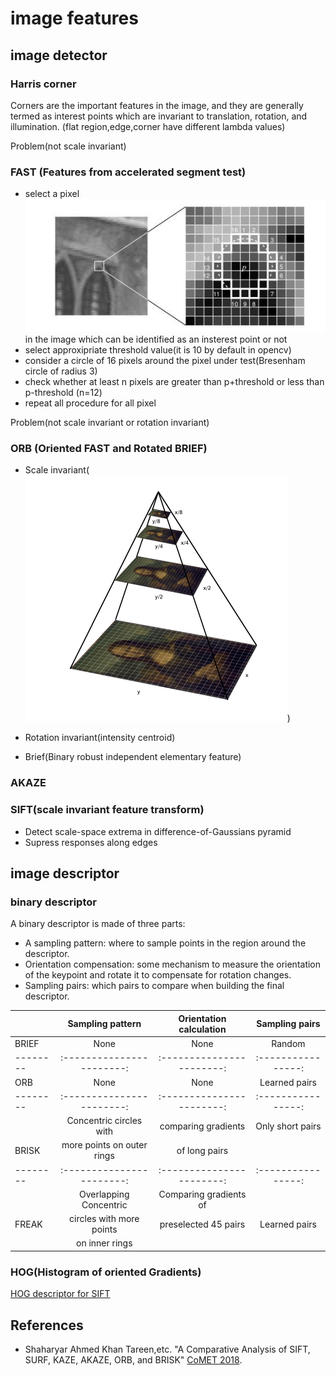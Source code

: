 # image features

## image detector

### Harris corner
Corners are the important features in the image, and they are generally termed as interest points which are invariant to translation, rotation, and illumination. (flat region,edge,corner have different lambda values)

Problem(not scale invariant)

### FAST (Features from accelerated segment test)

- select a pixel ![p](fast.png) in the image which can be identified as an insterest point or not 
- select approxipriate threshold value(it is 10 by default in opencv)
- consider a circle of 16 pixels around the pixel under test(Bresenham circle of radius 3)
- check whether at least n pixels are greater than p+threshold or less than p-threshold (n=12)
- repeat all procedure for all pixel

Problem(not scale invariant or rotation invariant)

### ORB (Oriented FAST and Rotated BRIEF)

- Scale invariant(![Pyramid](orb.png))
- Rotation invariant(intensity centroid)

- Brief(Binary robust independent elementary feature)

### AKAZE

### SIFT(scale invariant feature transform)

- Detect scale-space extrema in difference-of-Gaussians pyramid
- Supress responses along edges



## image descriptor

### binary descriptor
A binary descriptor is made of three parts:
- A sampling pattern: where to sample points in the region around the descriptor.
- Orientation compensation: some mechanism to measure the orientation of the keypoint and rotate it to compensate for rotation changes.
- Sampling pairs: which pairs to compare when building the final descriptor.

|        | Sampling pattern             | Orientation calculation | Sampling pairs     |  
| -------- | :-----------------------:  | :-----------------------: | :----------------: |
| BRIEF  |       None                   |           None          |       Random       |
| -------- | :-----------------------:  | :-----------------------: | :----------------: |
| ORB    |       None                   |           None          |    Learned pairs   |
| -------- | :-----------------------:  | :-----------------------: | :----------------: |
|        | Concentric circles with      | comparing gradients     |    Only short pairs|
| BRISK  | more points on outer rings   | of long pairs           |                    |
| -------- | :-----------------------:  | :-----------------------: | :----------------: |
|        | Overlapping Concentric       |Comparing gradients of   |                    |
| FREAK  | circles with more points     |preselected 45 pairs     |     Learned pairs  |
|        | on inner rings               |                         |                    |



### HOG(Histogram of oriented Gradients)

[HOG descriptor for SIFT](https://gilscvblog.com/2013/08/18/a-short-introduction-to-descriptors/)

## References
- Shaharyar Ahmed Khan Tareen,etc. "A Comparative Analysis of SIFT, SURF, KAZE,
    AKAZE, ORB, and BRISK" [CoMET 2018](https://ieeexplore.ieee.org/stamp/stamp.jsp?tp=&arnumber=8346440).
